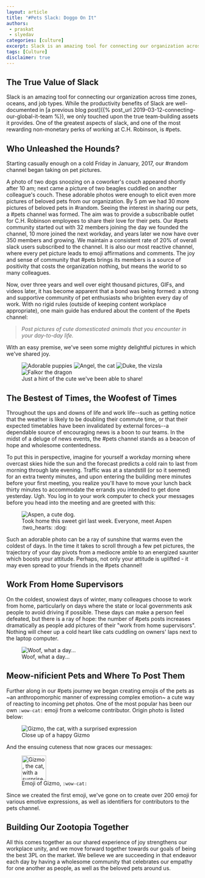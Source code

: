 ```yaml
---
layout: article
title: "#Pets Slack: Doggo On It"
authors:
 - praskat
 - slyedav
categories: [culture]
excerpt: Slack is an amazing tool for connecting our organization across time zones, oceans, and job types. While the productivity benefits of Slack are well-documented in a previous blog post, we only touched upon the true team-building assets it provides. One of the greatest aspects of slack, and one of the most rewarding non-monetary perks of working at C.H. Robinson, is #pets.
tags: [Culture]
disclaimer: true
---
```


## The True Value of Slack

Slack is an amazing tool for connecting our organization across time zones, oceans, and job types. While the productivity benefits of Slack are well-documented in [a previous blog post]({% post_url 2019-03-12-connecting-our-global-it-team %}), we only touched upon the true team-building assets it provides. One of the greatest aspects of slack, and one of the most rewarding non-monetary perks of working at C.H. Robinson, is #pets. 


## Who Unleashed the Hounds?
Starting casually enough on a cold Friday in January, 2017, our #random channel began taking on pet pictures. 

A photo of two dogs snoozing on a coworker's couch appeared shortly after 10 am; next came a picture of two beagles cuddled on another colleague's couch. These adorable photos were enough to elicit even more pictures of beloved pets from our organization. By 5 pm we had 30 more pictures of beloved pets in #random. Seeing the interest in sharing our pets, a #pets channel was formed. The aim was to provide a subscribable outlet for C.H. Robinson employees to share their love for their pets. Our #pets community started out with 32 members joining the day we founded the channel, 10 more joined the next workday, and years later we now have over 350 members and growing. We maintain a consistent rate of 20% of overall slack users subscribed to the channel. It is also our most reactive channel, where every pet picture leads to emoji affirmations and comments. The joy and sense of community that #pets brings its members is a source of positivity that costs the organization nothing, but means the world to so many colleagues. 

Now, over three years and well over eight thousand pictures, GIFs, and videos later, it has become apparent that a bond was being formed: a strong and supportive community of pet enthusiasts who brighten every day of work. With no rigid rules (outside of keeping content workplace appropriate), one main guide has endured about the content of the #pets channel:

> _Post pictures of cute domesticated animals that you encounter in your day-to-day life._

With an easy premise, we've seen some mighty delightful pictures in which we've shared joy.

<figure class="half">
  <img src="{{ '/images/posts/2020/puppy-bin.jpg' | absolute_url }}" alt="Adorable puppies" />
  <img src="{{ '/images/posts/2020/20191119_130900.jpg' | absolute_url }}" alt="Angel, the cat" />
  <img src="{{ '/images/posts/2020/duke-vizsla.jpg' | absolute_url }}" alt="Duke, the vizsla" />
  <img src="{{ '/images/posts/2020/Falkor-hires.jpg' | absolute_url }}" alt="Falkor the dragon" />
  <figcaption>Just a hint of the cute we've been able to share!</figcaption>
</figure>

## The Bestest of Times, the Woofest of Times 
Throughout the ups and downs of life and work life--such as getting notice that the weather is likely to be doubling their commute time, or that their expected timetables have been invalidated by external forces--a dependable source of encouraging news is a boon to our teams. In the midst of a deluge of news events, the #pets channel stands as a beacon of hope and wholesome contentedness.

To put this in perspective, imagine for yourself a workday morning where overcast skies hide the sun and the forecast predicts a cold rain to last from morning through late evening. Traffic was at a standstill (or so it seemed) for an extra twenty minutes, and upon entering the building mere minutes before your first meeting, you realize you'll have to move your lunch back thirty minutes to accommodate the errands you intended to get done yesterday. Ugh. You log in to your work computer to check your messages before you head into the meeting and are greeted with this:

<figure>
  <img src="{{ '/images/posts/2020/aspen-puppy.jpg' | absolute_url }}" alt="Aspen, a cute dog." />
  <figcaption>Took home this sweet girl last week. Everyone, meet Aspen :two_hearts: :dog:</figcaption>
</figure>

Such an adorable photo can be a ray of sunshine that warms even the coldest of days. In the time it takes to scroll through a few pet pictures, the trajectory of your day pivots from a mediocre amble to an energized saunter which boosts your attitude. Perhaps, not only your attitude is uplifted - it may even spread to your friends in the #pets channel!


## Work From Home Supervisors

On the coldest, snowiest days of winter, many colleagues choose to work from home, particularly on days where the state or local governments ask people to avoid driving if possible. These days can make a person feel defeated, but there is a ray of hope: the number of #pets posts increases dramatically as people add pictures of their "work from home supervisors". Nothing will cheer up a cold heart like cats cuddling on owners' laps next to the laptop computer. 

<figure>
  <img
    src="{{ '/images/posts/2020/dog-work-meme.jpg' | absolute_url }}"
    alt="Woof, what a day..."
    aria-label="Dog sitting behind a computer with the caption, you claim you where 'working from home' you were workin' like a dog"
  />  
  <figcaption>Woof, what a day...</figcaption>
</figure> 


## Meow-nificient Pets and Where To Post Them
Further along in our #pets journey we began creating emojis of the pets as ~an anthropomorphic manner of expressing complex emotion~ a cute way of reacting to incoming pet photos. One of the most popular has been our own `:wow-cat:` emoji from a welcome contributor. Origin photo is listed below:

<figure>
  <img src="{{ '/images/posts/2020/wow-cat.jpg' | absolute_url }}" alt="Gizmo, the cat, with a surprised expression" />  
  <figcaption>Close up of a happy Gizmo</figcaption>
</figure>


And the ensuing cuteness that now graces our messages:

<figure>
  <img src="{{ '/images/posts/2020/wow-cat-clean-small.png' | absolute_url }}" alt="Gizmo, the cat, with a surprised expression" height="64px" width="64px"/>
  <figcaption>Emoji of Gizmo, <code>:wow-cat:</code></figcaption>
</figure>

Since we created the first emoji, we've gone on to create over 200 emoji for various emotive expressions, as well as identifiers for contributors to the pets channel.

## Building Our Zootopia Together

All this comes together as our shared experience of joy strengthens our workplace unity, and we move forward together towards our goals of being the best 3PL on the market. We believe we are succeeding in that endeavor each day by having a wholesome community that celebrates our empathy for one another as people, as well as the beloved pets around us.
